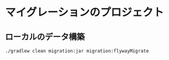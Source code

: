 # マイグレーションのプロジェクト

## ローカルのデータ構築

```shell
./gradlew clean migration:jar migration:flywayMigrate
```
